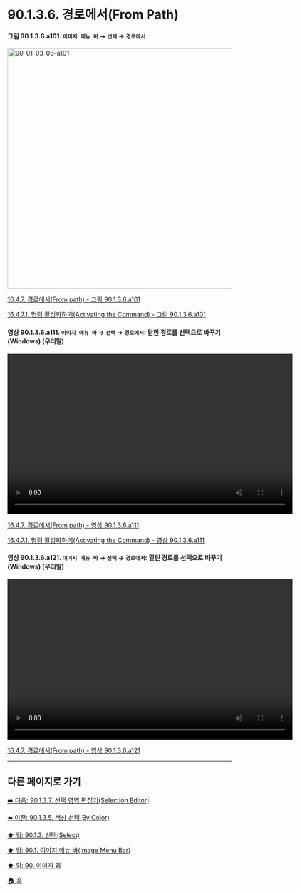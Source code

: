 # 90.1.3.6. 경로에서(From Path)

<a id="90-01-03-06-a101"></a>

#### 그림 90.1.3.6.a101. `이미지 메뉴 바` → `선택` → `경로에서`
<img width="934" height="539" alt="90-01-03-06-a101" src="https://github.com/user-attachments/assets/b2b2a028-8a05-4068-879f-bd480d7c0dde" />

[16.4.7. 경로에서(From path) - 그림 90.1.3.6.a101](./16-04-07-00-from_path.md#90-01-03-06-a101)

[16.4.7.1. 명령 활성화하기(Activating the Command) - 그림 90.1.3.6.a101](./16-04-07-01-activating_the_command.md#90-01-03-06-a101)

<a id="90-01-03-06-a111"></a>

#### 영상 90.1.3.6.a111. `이미지 메뉴 바` → `선택` → `경로에서`: 닫힌 경로를 선택으로 바꾸기 (Windows) (우리말)
<video controls="controls" width="640" height="360" src="https://github.com/user-attachments/assets/d269e684-cecc-433c-af57-78fc4c2fc335"></video>

[16.4.7. 경로에서(From path) - 영상 90.1.3.6.a111](./16-04-07-00-from_path.md#90-01-03-06-a111)

[16.4.7.1. 명령 활성화하기(Activating the Command) - 영상 90.1.3.6.a111](./16-04-07-01-activating_the_command.md#90-01-03-06-a111)

<a id="90-01-03-06-a121"></a>

#### 영상 90.1.3.6.a121. `이미지 메뉴 바` → `선택` → `경로에서`: 열린 경로를 선택으로 바꾸기 (Windows) (우리말)
<video controls="controls" width="640" height="360" src="https://github.com/user-attachments/assets/35517524-4d5d-4c75-a08b-e3b4a2ee6ded"></video>

[16.4.7. 경로에서(From path) - 영상 90.1.3.6.a121](./16-04-07-00-from_path.md#90-01-03-06-a121)

***

## 다른 페이지로 가기

[➡️ 다음: 90.1.3.7. 선택 영역 편집기(Selection Editor)](./90-01-03-07-selection_editor.md)

[⬅️ 이전: 90.1.3.5. 색상 선택(By Color)](./90-01-03-05-by_color.md)

[⬆️ 위: 90.1.3. 선택(Select)](./90-01-03-00-select.md)

[⬆️ 위: 90.1. 이미지 메뉴 바(Image Menu Bar)](./90-01-00-image-menu-bar.md)

[⬆️ 위: 90. 이미지 맵](./90-00-image-map.md)

[🏠 홈](./00-home.md)
